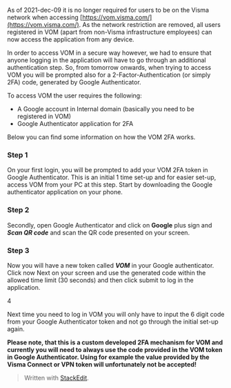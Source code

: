 
As of  2021-dec-09  it is no longer required for users to be on the Visma network when accessing  [https://vom.visma.com/](https://vom.visma.com/). As the network restriction are removed, all users registered in VOM (apart from non-Visma infrastructure employees) can now access the application from any device.

In order to access VOM in a secure way however, we had to ensure that anyone logging in the application will have to go through an additional authentication step. So, from tomorrow onwards, when trying to access VOM you will be prompted also for a 2-Factor-Authentication (or simply 2FA) code, generated by Google Authenticator.

To access VOM the user requires the following:

-   A Google account in Internal domain (basically you need to be registered in VOM)
-   Google Authenticator application for 2FA

Below you can find some information on how the VOM 2FA works.

### Step 1

On your first login, you will be prompted to add your VOM 2FA token in Google Authenticator. This is an initial 1 time set-up and for easier set-up, access VOM from your PC at this step. Start by downloading the Google authenticator application on your phone.

### Step 2

Secondly, open Google Authenticator and click on **Google** plus sign and **_Scan QR code_**  and scan the QR code presented on your screen.

### Step 3

Now you will have a new token called **_VOM_** in your Google authenticator. Click now Next on your screen and use the generated code within the allowed time limit (30 seconds) and then click submit to log in the application.

  

4

Next time you need to log in VOM you will only have to input the 6 digit code from your Google Authenticator token and not go through the initial set-up again.


  
**Please note, that this is a custom developed 2FA mechanism for VOM and currently you will need to always use the code provided in the VOM token in Google Authenticator. Using for example the value provided by the Visma Connect or VPN token will unfortunately not be accepted!**

> Written with [StackEdit](https://stackedit.io/).
<!--stackedit_data:
eyJoaXN0b3J5IjpbMTc4ODMzNjM0NSwtMTQyNDE4MjQ5NF19
-->